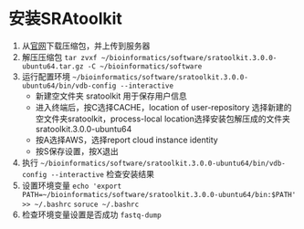 # 安装SRAtoolkit

1. 从[官网](https://trace.ncbi.nlm.nih.gov/Traces/sra/sra.cgi?view=software)下载压缩包，并上传到服务器
2. 解压压缩包 
   `tar zvxf ~/bioinformatics/software/sratoolkit.3.0.0-ubuntu64.tar.gz -C ~/bioinformatics/software`
4. 运行配置环境 `~/bioinformatics/software/sratoolkit.3.0.0-ubuntu64/bin/vdb-config --interactive`
   - 新建空文件夹 sratoolkit 用于保存用户信息
   - 进入终端后，按C选择CACHE，location of user-repository 选择新建的空文件夹sratoolkit，process-local location选择安装包解压成的文件夹sratoolkit.3.0.0-ubuntu64
   - 按A选择AWS，选择report cloud instance identity
   - 按S保存设置，按X退出
5. 执行 `~/bioinformatics/software/sratoolkit.3.0.0-ubuntu64/bin/vdb-config --interactive`   检查安装结果
6. 设置环境变量 
   `echo 'export PATH=~/bioinformatics/software/sratoolkit.3.0.0-ubuntu64/bin:$PATH'  >> ~/.bashrc`
   `soruce ~/.bashrc`
6. 检查环境变量设置是否成功 `fastq-dump`


